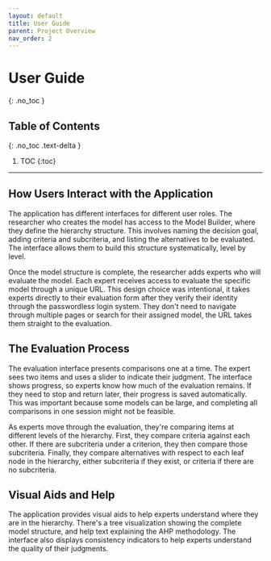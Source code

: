 ```yaml
---
layout: default
title: User Guide
parent: Project Overview
nav_order: 2
---
```


# User Guide
{: .no_toc }

## Table of Contents
{: .no_toc .text-delta }

1. TOC
{:toc}

---

## How Users Interact with the Application

The application has different interfaces for different user roles. The researcher who creates the model has access to the Model Builder, where they define the hierarchy structure. This involves naming the decision goal, adding criteria and subcriteria, and listing the alternatives to be evaluated. The interface allows them to build this structure systematically, level by level.

Once the model structure is complete, the researcher adds experts who will evaluate the model. Each expert receives access to evaluate the specific model through a unique URL. This design choice was intentional, it takes experts directly to their evaluation form after they verify their identity through the passwordless login system. They don't need to navigate through multiple pages or search for their assigned model, the URL takes them straight to the evaluation.

## The Evaluation Process

The evaluation interface presents comparisons one at a time. The expert sees two items and uses a slider to indicate their judgment. The interface shows progress, so experts know how much of the evaluation remains. If they need to stop and return later, their progress is saved automatically. This was important because some models can be large, and completing all comparisons in one session might not be feasible.

As experts move through the evaluation, they're comparing items at different levels of the hierarchy. First, they compare criteria against each other. If there are subcriteria under a criterion, they then compare those subcriteria. Finally, they compare alternatives with respect to each leaf node in the hierarchy, either subcriteria if they exist, or criteria if there are no subcriteria.

## Visual Aids and Help

The application provides visual aids to help experts understand where they are in the hierarchy. There's a tree visualization showing the complete model structure, and help text explaining the AHP methodology. The interface also displays consistency indicators to help experts understand the quality of their judgments.
